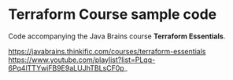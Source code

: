 # Terraform Course sample code

Code accompanying the Java Brains course **Terraform Essentials**.

https://javabrains.thinkific.com/courses/terraform-essentials
https://www.youtube.com/playlist?list=PLqq-6Pq4lTTYwjFB9E9aLUJhTBLsCF0p_
